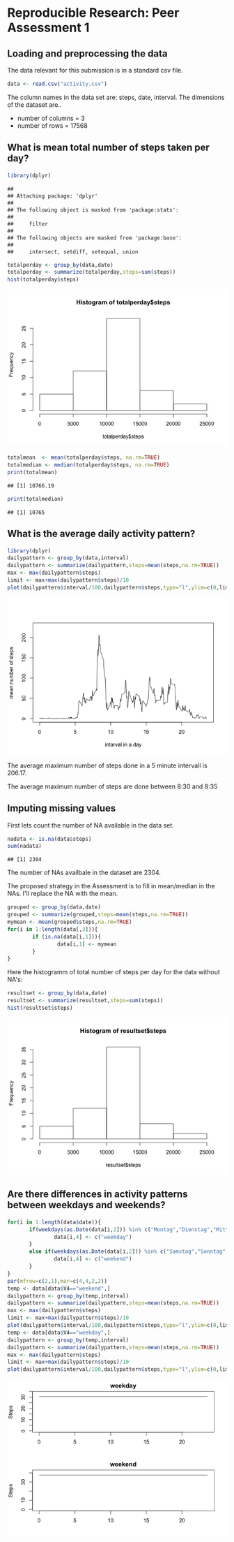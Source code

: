 # Reproducible Research: Peer Assessment 1

## Loading and preprocessing the data
The data relevant for this submission is in a standard csv file.

```r
data <- read.csv("activity.csv")
```
The column names in  the data set are: steps, date, interval.
The dimensions of the dataset are..

* number of columns = 3 
* number of rows = 17568

## What is mean total number of steps taken per day?

```r
library(dplyr)
```

```
## 
## Attaching package: 'dplyr'
## 
## The following object is masked from 'package:stats':
## 
##     filter
## 
## The following objects are masked from 'package:base':
## 
##     intersect, setdiff, setequal, union
```

```r
totalperday <- group_by(data,date)
totalperday <- summarize(totalperday,steps=sum(steps))
hist(totalperday$steps)
```

![](Report_files/figure-html/unnamed-chunk-2-1.png) 

```r
totalmean  <- mean(totalperday$steps, na.rm=TRUE)
totalmedian <- median(totalperday$steps, na.rm=TRUE)
print(totalmean)
```

```
## [1] 10766.19
```

```r
print(totalmedian)
```

```
## [1] 10765
```

## What is the average daily activity pattern?

```r
library(dplyr)
dailypattern <- group_by(data,interval)
dailypattern <- summarize(dailypattern,steps=mean(steps,na.rm=TRUE))
max <- max(dailypattern$steps)
limit <- max+max(dailypattern$steps)/10
plot(dailypattern$interval/100,dailypattern$steps,type="l",ylim=c(0,limit),ylab="mean number of steps",xlab="intarval in a day")
```

![](Report_files/figure-html/unnamed-chunk-3-1.png) 

The average maximum number of steps done in a 5 minute intervall is 206.17.

The average maximum number of steps are done between 8:30 and 8:35 

## Imputing missing values
First lets count the number of NA available in the data set.

```r
nadata <- is.na(data$steps)
sum(nadata)
```

```
## [1] 2304
```
The number of NAs availbale in the dataset are 2304.

The proposed strategy in the Assessment is to fill in mean/median in the NAs.
I'll replace the NA with the mean.

```r
grouped <- group_by(data,date)
grouped <- summarize(grouped,steps=mean(steps,na.rm=TRUE))
mymean <- mean(grouped$steps,na.rm=TRUE)
for(i in 1:length(data[,3])){
        if (is.na(data[i,1])){
                data[i,1] <- mymean
        }
}
```

Here the histogramm of total number of steps per day for the data without NA's:

```r
resultset <- group_by(data,date)
resultset <- summarize(resultset,steps=sum(steps))
hist(resultset$steps)
```

![](Report_files/figure-html/unnamed-chunk-7-1.png) 




## Are there differences in activity patterns between weekdays and weekends?

```r
for(i in 1:length(data$date)){
       if(weekdays(as.Date(data[i,2])) %in% c("Montag","Dienstag","Mittwoch","Donnerstag","Freitag")){
               data[i,4] <- c("weekday")
       }
       else if(weekdays(as.Date(data[i,2])) %in% c("Samstag","Sonntag")){
               data[i,4] <- c("weekend")
       }
}
par(mfrow=c(2,1),mar=c(4,4,2,2))
temp <- data[data$V4=="weekend",]
dailypattern <- group_by(temp,interval)
dailypattern <- summarize(dailypattern,steps=mean(steps,na.rm=TRUE))
max <- max(dailypattern$steps)
limit <- max+max(dailypattern$steps)/10
plot(dailypattern$interval/100,dailypattern$steps,type="l",ylim=c(0,limit),ylab="mean number of steps",xlab="",main="weekday")
temp <- data[data$V4=="weekday",]
dailypattern <- group_by(temp,interval)
dailypattern <- summarize(dailypattern,steps=mean(steps,na.rm=TRUE))
max <- max(dailypattern$steps)
limit <- max+max(dailypattern$steps)/10
plot(dailypattern$interval/100,dailypattern$steps,type="l",ylim=c(0,limit),ylab="mean number of steps",xlab="intarval in a day",main="weekday")
```

![](Report_files/figure-html/unnamed-chunk-8-1.png) 
